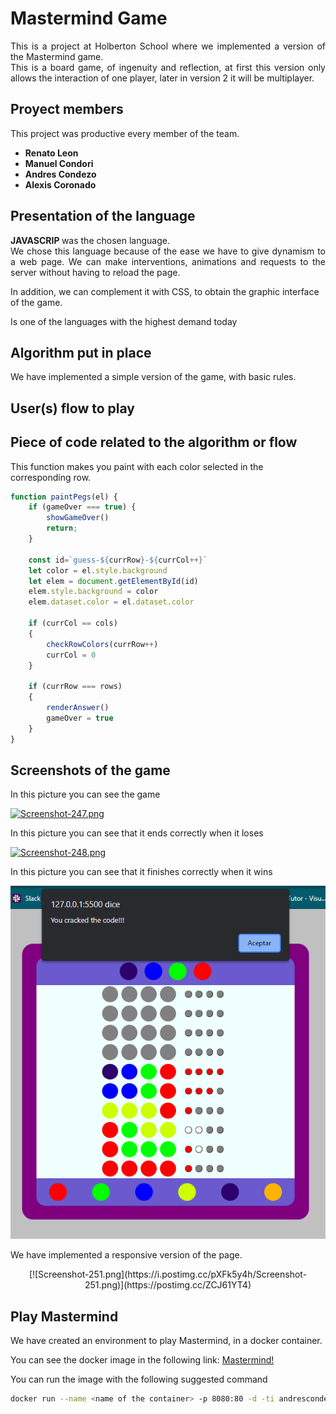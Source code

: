 # Mastermind Game

<p align="justify"> This is a project at Holberton School where we implemented a version of the Mastermind game.
<br />
This is a board game, of ingenuity and reflection, at first this version only allows the interaction of one player, later in version 2 it will be multiplayer. </p>


## Proyect members

This project was productive every member of the team.

* **Renato Leon**
* **Manuel Condori**
* **Andres Condezo**
* **Alexis Coronado**


## Presentation of the language

<p align="justify"> <strong> JAVASCRIP </strong> was the chosen language.<br />
We chose this language because of the ease we have to give dynamism to a web page.
We can make interventions, animations and requests to the server without having to reload the page.

In addition, we can complement it with CSS, to obtain the graphic interface of the game.

Is one of the languages with the highest demand today </p>


## Algorithm put in place

We have implemented a simple version of the game, with basic rules.


## User(s) flow to play



## Piece of code related to the algorithm or flow

This function makes you paint with each color selected in the corresponding row.

```js
function paintPegs(el) {
    if (gameOver === true) {
        showGameOver()
        return;
    }

    const id=`guess-${currRow}-${currCol++}`
    let color = el.style.background
    let elem = document.getElementById(id)
    elem.style.background = color
    elem.dataset.color = el.dataset.color

    if (currCol == cols)
    {
        checkRowColors(currRow++)
        currCol = 0
    }

    if (currRow === rows)
    {
        renderAnswer()
        gameOver = true
    }
}
```


## Screenshots of the game

In this picture you can see the game

[![Screenshot-247.png](https://i.postimg.cc/BZB3GwYV/Screenshot-247.png)](https://postimg.cc/w3MZXFdX)

In this picture you can see that it ends correctly when it loses

[![Screenshot-248.png](https://i.postimg.cc/cLYTVPTK/Screenshot-248.png)](https://postimg.cc/jDxzfgpK)

In this picture you can see that it finishes correctly when it wins

<img src="images/Screenshot_249.png" alt="Mastermind Game">

We have implemented a responsive version of the page.

<center> [![Screenshot-251.png](https://i.postimg.cc/pXFk5y4h/Screenshot-251.png)](https://postimg.cc/ZCJ61YT4)
</center>



## Play Mastermind

We have created an environment to play Mastermind, in a docker container.

You can see the docker image in the following link: 
[Mastermind!](https://hub.docker.com/r/andrescondezo/mastermind_js)

You can run the image with the following suggested command

```Bash
docker run --name <name of the container> -p 8080:80 -d -ti andrescondezo/mastermind_js
```